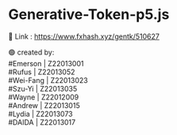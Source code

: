 # Generative-Token-p5.js
🔵 Link : https://www.fxhash.xyz/gentk/510627

🟢 created by:  
#Emerson | Z22013001  
#Rufus | Z22013052  
#Wei-Fang | Z22013023  
#Szu-Yi | Z22013035  
#Wayne | Z22012009  
#Andrew | Z22013015  
#Lydia | Z22013073  
#DAIDA | Z22013017  

